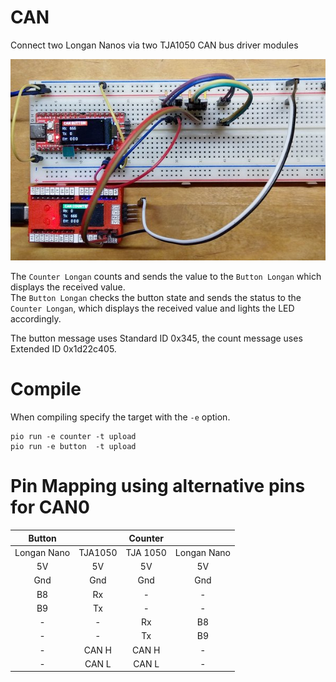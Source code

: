 # CAN

Connect two Longan Nanos via two TJA1050 CAN bus driver modules

![bread board](img1.jpg)

The ```Counter Longan``` counts and sends the value to the ```Button Longan``` which displays the received value.<br/>
The ```Button Longan``` checks the button state and sends the status to the ```Counter Longan```, which displays the received value and lights the LED accordingly.

The button message uses Standard ID 0x345, the count message uses Extended ID 0x1d22c405.

# Compile

When compiling specify the target with the ```-e``` option.

```
pio run -e counter -t upload
pio run -e button  -t upload
```

# Pin Mapping using alternative pins for CAN0

| Button      |         |  Counter |             |
| :---:       | :---:   | :---:    | :---:       |
| Longan Nano | TJA1050 | TJA 1050 | Longan Nano |
| 5V          | 5V      | 5V       | 5V          |
| Gnd         | Gnd     | Gnd      | Gnd         |
| B8          | Rx      | -        | -           |
| B9          | Tx      | -        | -           |
| -           | -       | Rx       | B8          |
| -           | -       | Tx       | B9          |
| -           | CAN H   | CAN H    | -           |
| -           | CAN L   | CAN L    | -           |


